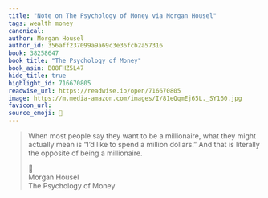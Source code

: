```yaml
---
title: "Note on The Psychology of Money via Morgan Housel"
tags: wealth money
canonical: 
author: Morgan Housel
author_id: 356aff237099a9a69c3e36fcb2a57316
book: 38258647
book_title: "The Psychology of Money"
book_asin: B08FHZ5L47
hide_title: true
highlight_id: 716670805
readwise_url: https://readwise.io/open/716670805
image: https://m.media-amazon.com/images/I/81eQqmEj65L._SY160.jpg
favicon_url: 
source_emoji: 📕
---
```


> When most people say they want to be a millionaire, what they might actually mean is “I’d like to spend a million dollars.” And that is literally the opposite of being a millionaire.
> <div class="quoteback-footer"><div class="quoteback-avatar"><span class="mini-emoji"> 📕</span></div><div class="quoteback-metadata"><div class="metadata-inner"><span style="display:none">FROM:</span><div aria-label="Morgan Housel" class="quoteback-author"> Morgan Housel</div><div aria-label="The Psychology of Money" class="quoteback-title"> The Psychology of Money</div></div></div></div>